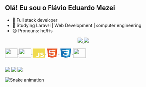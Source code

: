 ## Olá! Eu sou o Flávio Eduardo Mezei 

- 🔭 Full stack developer
- 🌱 Studying Laravel | Web Development | computer engineering
- 😄 Pronouns: he/his

<div align="center">
  <a href="https://github.com/flmezei">
  <img height="180em" src="https://github-readme-stats.vercel.app/api?username=flmezei&show_icons=true&theme=tokyonight&include_all_commits=true&count_private=true"/>
  <img height="180em" src="https://github-readme-stats.vercel.app/api/top-langs/?username=flmezei&layout=compact&langs_count=7&theme=tokyonight"/>
</div>

<div style="display: inline_block"><br>

  <img align="center" height="30" width="40" src="https://cdn.jsdelivr.net/gh/devicons/devicon/icons/php/php-plain.svg" />
  <img align="center" height="30" width="40" src="https://cdn.jsdelivr.net/gh/devicons/devicon/icons/laravel/laravel-plain-wordmark.svg" />
  <img align="center" height="30" width="40" src="https://raw.githubusercontent.com/devicons/devicon/master/icons/javascript/javascript-plain.svg">
  <img align="center" height="30" width="40" src="https://raw.githubusercontent.com/devicons/devicon/master/icons/html5/html5-original.svg">
  <img align="center" height="30" width="40" src="https://raw.githubusercontent.com/devicons/devicon/master/icons/css3/css3-original.svg">
  <img align="center" height="30" width="40" src="https://cdn.jsdelivr.net/gh/devicons/devicon/icons/bootstrap/bootstrap-original-wordmark.svg" />
          
 
</div>

##

<div>
  <a href = "mailto:flavioeduardomezei01@gmail.com"><img src="https://img.shields.io/badge/Gmail-D14836?style=for-the-badge&logo=gmail&logoColor=white"_blank"></a>
  <a href = "mailto:flavioeduardomezei@hotmail.com"><img src="https://img.shields.io/badge/Microsoft_Outlook-0078D4?style=for-the-badge&logo=microsoft-outlook&logoColor=white"></a>
  <a href="https://www.linkedin.com/in/flavio-eduardo-mezei-b94ab1226" target="_blank"><img src="https://img.shields.io/badge/LinkedIn-0077B5?style=for-the-badge&logo=linkedin&logoColor=white" target="_blank"></a> 
 
  ![Snake animation](https://github.com/flmezei/flmezei/blob/output/github-contribution-grid-snake.svg)

</div>
